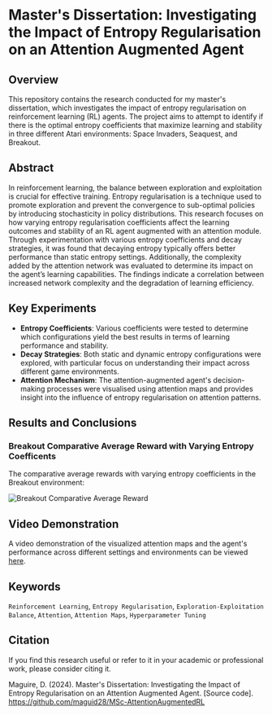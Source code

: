 # Master's Dissertation: Investigating the Impact of Entropy Regularisation on an Attention Augmented Agent

## Overview
This repository contains the research conducted for my master's dissertation, which investigates the impact of entropy regularisation on reinforcement learning (RL) agents. The project aims to attempt to identify if there is the optimal entropy coefficients that maximize learning and stability in three different Atari environments: Space Invaders, Seaquest, and Breakout.

## Abstract
In reinforcement learning, the balance between exploration and exploitation is crucial for effective training. Entropy regularisation is a technique used to promote exploration and prevent the convergence to sub-optimal policies by introducing stochasticity in policy distributions. This research focuses on how varying entropy regularisation coefficients affect the learning outcomes and stability of an RL agent augmented with an attention module. Through experimentation with various entropy coefficients and decay strategies, it was found that decaying entropy typically offers better performance than static entropy settings. Additionally, the complexity added by the attention network was evaluated to determine its impact on the agent’s learning capabilities. The findings indicate a correlation between increased network complexity and the degradation of learning efficiency.

## Key Experiments
- **Entropy Coefficients**: Various coefficients were tested to determine which configurations yield the best results in terms of learning performance and stability.
- **Decay Strategies**: Both static and dynamic entropy configurations were explored, with particular focus on understanding their impact across different game environments.
- **Attention Mechanism**: The attention-augmented agent's decision-making processes were visualised using attention maps and provides insight into the influence of entropy regularisation on attention patterns.

## Results and Conclusions

### Breakout Comparative Average Reward with Varying Entropy Coefficents

The comparative average rewards with varying entropy coefficients in the Breakout environment:

![Breakout Comparative Average Reward](https://github.com/maguid28/MSc-AttentionAugmentedRL/blob/main/results/Compiled%20Experiment%20Results/Breakout%20Comparative%20Average%20Reward%20with%20Varying%20Entropy%20Coefficents.png "Breakout Comparative Average Reward with Varying Entropy Coefficients")


## Video Demonstration
A video demonstration of the visualized attention maps and the agent's performance across different settings and environments can be viewed [here](https://www.youtube.com/watch?v=hS4bjPz-kGw).


## Keywords
`Reinforcement Learning`, `Entropy Regularisation`, `Exploration-Exploitation Balance`, `Attention`, `Attention Maps`, `Hyperparameter Tuning`

## Citation
If you find this research useful or refer to it in your academic or professional work, please consider citing it.

Maguire, D. (2024). Master's Dissertation: Investigating the Impact of Entropy Regularisation on an Attention Augmented Agent. [Source code]. https://github.com/maguid28/MSc-AttentionAugmentedRL



